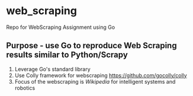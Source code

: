 # web_scraping
Repo for WebScraping Assignment using Go

## Purpose - use Go to reproduce Web Scraping results similar to Python/Scrapy  

1. Leverage Go's standard library
2. Use Colly framework for webscraping https://github.com/gocolly/colly
3. Focus of the webscraping is *Wikipedia* for intelligent systems and robotics